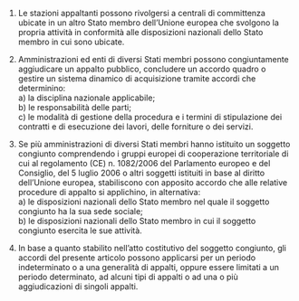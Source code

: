 1. Le stazioni appaltanti possono rivolgersi a centrali di committenza ubicate in un altro Stato membro dell’Unione europea che svolgono la propria attività in conformità alle disposizioni nazionali dello Stato membro in cui sono ubicate.

2. Amministrazioni ed enti di diversi Stati membri possono congiuntamente aggiudicare un appalto pubblico, concludere un accordo quadro o gestire un sistema dinamico di acquisizione tramite accordi che determinino:<br>a) la disciplina nazionale applicabile;<br>b) le responsabilità delle parti;<br>c) le modalità di gestione della procedura e i termini di stipulazione dei contratti e di esecuzione dei lavori, delle forniture o dei servizi.

3. Se più amministrazioni di diversi Stati membri hanno istituito un soggetto congiunto comprendendo i gruppi europei di cooperazione territoriale di cui al regolamento (CE) n. 1082/2006 del Parlamento europeo e del Consiglio, del 5 luglio 2006 o altri soggetti istituiti in base al diritto dell’Unione europea, stabiliscono con apposito accordo che alle relative procedure di appalto si applichino, in alternativa:<br>a) le disposizioni nazionali dello Stato membro nel quale il soggetto congiunto ha la sua sede sociale;<br>b) le disposizioni nazionali dello Stato membro in cui il soggetto congiunto esercita le sue attività.

4. In base a quanto stabilito nell’atto costitutivo del soggetto congiunto, gli accordi del presente articolo possono applicarsi per un periodo indeterminato o a una generalità di appalti, oppure essere limitati a un periodo determinato, ad alcuni tipi di appalti o ad una o più aggiudicazioni di singoli appalti.